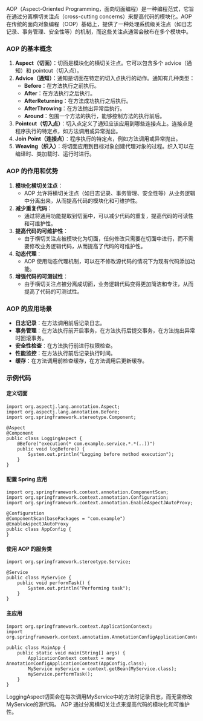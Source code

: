 AOP（Aspect-Oriented Programming，面向切面编程）是一种编程范式，它旨在通过分离横切关注点（cross-cutting concerns）来提高代码的模块化。AOP 在传统的面向对象编程（OOP）基础上，提供了一种处理系统级关注点（如日志记录、事务管理、安全性等）的机制，而这些关注点通常会散布在多个模块中。
### AOP 的基本概念

1. **Aspect（切面）**：切面是模块化的横切关注点。它可以包含多个 advice（通知）和 pointcut（切入点）。
2. **Advice（通知）**：通知是切面在特定的切入点执行的动作。通知有几种类型：
   - **Before**：在方法执行之前执行。
   - **After**：在方法执行之后执行。
   - **AfterReturning**：在方法成功执行之后执行。
   - **AfterThrowing**：在方法抛出异常后执行。
   - **Around**：包围一个方法的执行，能够控制方法的执行前后。
3. **Pointcut（切入点）**：切入点定义了通知应该应用到哪些连接点上。连接点是程序执行的特定点，如方法调用或异常抛出。
4. **Join Point（连接点）**：程序执行的特定点，例如方法调用或异常抛出。
5. **Weaving（织入）**：将切面应用到目标对象创建代理对象的过程。织入可以在编译时、类加载时、运行时进行。
### AOP 的作用和优势

1. **模块化横切关注点**：
   - AOP 允许将横切关注点（如日志记录、事务管理、安全性等）从业务逻辑中分离出来，从而提高代码的模块化和可维护性。
2. **减少重复代码**：
   - 通过将通用功能提取到切面中，可以减少代码的重复，提高代码的可读性和可维护性。
3. **提高代码的可维护性**：
   - 由于横切关注点被模块化为切面，任何修改只需要在切面中进行，而不需要修改业务逻辑代码，从而提高了代码的可维护性。
4. **动态代理**：
   - AOP 使用动态代理机制，可以在不修改源代码的情况下为现有代码添加功能。
5. **增强代码的可测试性**：
   - 由于横切关注点被分离成切面，业务逻辑代码变得更加简洁和专注，从而提高了代码的可测试性。
### AOP 的应用场景

- **日志记录**：在方法调用前后记录日志。
- **事务管理**：在方法执行前开启事务，在方法执行后提交事务，在方法抛出异常时回滚事务。
- **安全性检查**：在方法执行前进行权限检查。
- **性能监控**：在方法执行前后记录执行时间。
- **缓存**：在方法调用前检查缓存，在方法调用后更新缓存。
### 示例代码
#### 定义切面
```
import org.aspectj.lang.annotation.Aspect;
import org.aspectj.lang.annotation.Before;
import org.springframework.stereotype.Component;

@Aspect
@Component
public class LoggingAspect {
    @Before("execution(* com.example.service.*.*(..))")
    public void logBefore() {
        System.out.println("Logging before method execution");
    }
}
```
#### 配置 Spring 应用
```
import org.springframework.context.annotation.ComponentScan;
import org.springframework.context.annotation.Configuration;
import org.springframework.context.annotation.EnableAspectJAutoProxy;

@Configuration
@ComponentScan(basePackages = "com.example")
@EnableAspectJAutoProxy
public class AppConfig {
}
```
#### 使用 AOP 的服务类
```
import org.springframework.stereotype.Service;

@Service
public class MyService {
    public void performTask() {
        System.out.println("Performing task");
    }
}
```
#### 主应用
```
import org.springframework.context.ApplicationContext;
import org.springframework.context.annotation.AnnotationConfigApplicationContext;

public class MainApp {
    public static void main(String[] args) {
        ApplicationContext context = new AnnotationConfigApplicationContext(AppConfig.class);
        MyService myService = context.getBean(MyService.class);
        myService.performTask();
    }
}
```
LoggingAspect切面会在每次调用MyService中的方法时记录日志，而无需修改MyService的源代码。 AOP 通过分离横切关注点来提高代码的模块化和可维护性。
